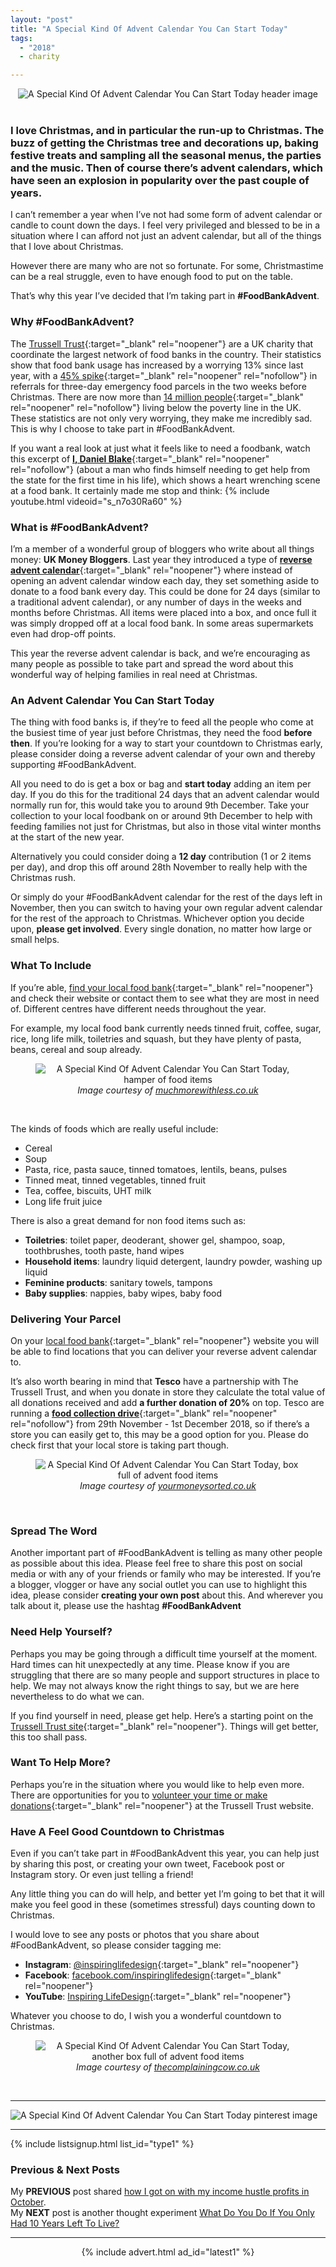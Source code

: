 ```yaml
---
layout: "post"
title: "A Special Kind Of Advent Calendar You Can Start Today"
tags:
  - "2018"
  - charity

---
```


<center>
    <img src='/i/2018/foodbankadvent/blogheader.png' alt='A Special Kind Of Advent Calendar You Can Start Today header image'>
</center>
<br>

### I love Christmas, and in particular the run-up to Christmas. The buzz of getting the Christmas tree and decorations up, baking festive treats and sampling all the seasonal menus, the parties and the music. Then of course there’s advent calendars, which have seen an explosion in popularity over the past couple of years. 

I can’t remember a year when I’ve not had some form of advent calendar or candle to count down the days. I feel very privileged and blessed to be in a situation where I can afford not just an advent calendar, but all of the things that I love about Christmas. 

However there are many who are not so fortunate. For some, Christmastime can be a real struggle, even to have enough food to put on the table. 

That’s why this year I’ve decided that I’m taking part in **#FoodBankAdvent**.

### Why #FoodBankAdvent?
The [Trussell Trust](https://www.trusselltrust.org/){:target="_blank" rel="noopener"} are a UK charity that coordinate the largest network of food banks in the country. Their statistics show that food bank usage has increased by a worrying 13% since last year, with a [45% spike](https://www.theguardian.com/society/2016/dec/21/christmas-food-bank-newcastle){:target="_blank" rel="noopener" rel="nofollow"} in referrals for three-day emergency food parcels in the two weeks before Christmas. There are now more than [14 million people](https://metro.co.uk/2018/09/17/there-are-now-14000000-people-living-in-poverty-in-the-uk-7950939/){:target="_blank" rel="noopener" rel="nofollow"} living below the poverty line in the UK. These statistics are not only very worrying, they make me incredibly sad. This is why I choose to take part in #FoodBankAdvent.

If you want a real look at just what it feels like to need a foodbank, watch this excerpt of [**I, Daniel Blake**](https://www.youtube.com/watch?v=g_j-QHiCMzo){:target="_blank" rel="noopener" rel="nofollow"} (about a man who finds himself needing to get help from the state for the first time in his life),  which shows a heart wrenching scene at a food bank. It certainly made me stop and think:
{% include youtube.html videoid="s_n7o30Ra60" %}

### What is #FoodBankAdvent?
I’m a member of a wonderful group of bloggers who write about all things money: **UK Money Bloggers**. Last year they introduced a type of [**reverse advent calendar**](https://ukmoneybloggers.com/foodbankadvent-how-a-reverse-advent-calendar-can-help-this-christmas/){:target="_blank" rel="noopener"} where instead of opening an advent calendar window each day, they set something aside to donate to a food bank every day. This could be done for 24 days (similar to a traditional advent calendar), or any number of days in the weeks and months before Christmas. All items were placed into a box, and once full it was simply dropped off at a local food bank. In some areas supermarkets even had drop-off points.

This year the reverse advent calendar is back, and we’re encouraging as many people as possible to take part and spread the word about this wonderful way of helping families in real need at Christmas.

### An Advent Calendar You Can Start Today
The thing with food banks is, if they’re to feed all the people who come at the busiest time of year just before Christmas, they need the food **before then**. If you’re looking for a way to start your countdown to Christmas early, please consider doing a reverse advent calendar of your own and thereby supporting #FoodBankAdvent.

All you need to do is get a box or bag and **start today** adding an item per day. If you do this for the traditional 24 days that an advent calendar would normally run for, this would take you to around 9th December. Take your collection to your local foodbank on or around 9th December to help with feeding families not just for Christmas, but also in those vital winter months at the start of the new year.

Alternatively you could consider doing a **12 day** contribution (1 or 2 items per day), and drop this off around 28th November to really help with the Christmas rush. 

Or simply do your #FoodBankAdvent calendar for the rest of the days left in November, then you can switch to having your own regular advent calendar for the rest of the approach to Christmas. Whichever option you decide upon, **please get involved**. Every single donation, no matter how large or small helps.

### What To Include
If you’re able, [find your local food bank](https://www.trusselltrust.org/get-help/find-a-foodbank/){:target="_blank" rel="noopener"} and check their website or contact them to see what they are most in need of. Different centres have different needs throughout the year. 

For example, my local food bank currently needs tinned fruit, coffee, sugar, rice, long life milk, toiletries and squash, but they have plenty of pasta, beans, cereal and soup already.

<center>
<figure>
    <img src='/i/2018/foodbankadvent/muchmorewithless.jpg' alt='A Special Kind Of Advent Calendar You Can Start Today, hamper of food items'>
    <figcaption><i>Image courtesy of <a href="https://www.muchmorewithless.co.uk/2018/10/reverse-advent-calendar-for-foodbankadvent.html" target="_blank" rel="noopener">muchmorewithless.co.uk</a></i></figcaption>
</figure>
</center>
<br>

The kinds of foods which are really useful include:

- Cereal
- Soup
- Pasta, rice, pasta sauce, tinned tomatoes, lentils, beans, pulses
- Tinned meat, tinned vegetables, tinned fruit
- Tea, coffee, biscuits, UHT milk
- Long life fruit juice

There is also a great demand for non food items such as:

- **Toiletries**: toilet paper, deoderant, shower gel, shampoo, soap, toothbrushes, tooth paste, hand wipes
- **Household items**: laundry liquid detergent, laundry powder, washing up liquid
- **Feminine products**: sanitary towels, tampons
- **Baby supplies**: nappies, baby wipes, baby food

### Delivering Your Parcel
On your [local food bank](https://www.trusselltrust.org/get-help/find-a-foodbank/){:target="_blank" rel="noopener"} website you will be able to find locations that you can deliver your reverse advent calendar to.

It’s also worth bearing in mind that **Tesco** have a partnership with The Trussell Trust, and when you donate in store they calculate the total value of all donations received and add **a further donation of 20%** on top. Tesco are running a [**food collection drive**](https://www.trusselltrust.org/get-involved/tesco-food-collection/){:target="_blank" rel="noopener" rel="nofollow"} from 29th November - 1st December 2018, so if there’s a store you can easily get to, this may be a good option for you. Please do check first that your local store is taking part though.

<center>
<figure>
    <img src='/i/2018/foodbankadvent/yourmoneysorted.jpg' alt='A Special Kind Of Advent Calendar You Can Start Today, box full of advent food items'>
    <figcaption><i>Image courtesy of <a href="https://www.yourmoneysorted.co.uk/blog/make-a-difference-with-a-reverse-advent-calendar/" target="_blank" rel="noopener">yourmoneysorted.co.uk</a></i></figcaption>
</figure>
</center>
<br>

### Spread The Word
Another important part of #FoodBankAdvent is telling as many other people as possible about this idea. Please feel free to share this post on social media or with any of your friends or family who may be interested. If you’re a blogger, vlogger or have any social outlet you can use to highlight this idea, please consider **creating your own post** about this. And wherever you talk about it, please use the hashtag **#FoodBankAdvent**

### Need Help Yourself?
Perhaps you may be going through a difficult time yourself at the moment. Hard times can hit unexpectedly at any time. Please know if you are struggling that there are so many people and support structures in place to help. We may not always know the right things to say, but we are here nevertheless to do what we can. 

If you find yourself in need, please get help. Here’s a starting point on the [Trussell Trust site](https://www.trusselltrust.org/get-help/){:target="_blank" rel="noopener"}. Things will get better, this too shall pass.

### Want To Help More?
Perhaps you’re in the situation where you would like to help even more. There are opportunities for you to [volunteer your time or make donations](https://www.trusselltrust.org/get-involved/ways-to-give/){:target="_blank" rel="noopener"} at the Trussell Trust website. 

### Have A Feel Good Countdown to Christmas
Even if you can’t take part in #FoodBankAdvent this year, you can help just by sharing this post, or creating your own tweet, Facebook post or Instagram story. Or even just telling a friend! 

Any little thing you can do will help, and better yet I’m going to bet that it will make you feel good in these (sometimes stressful) days counting down to Christmas. 

I would love to see any posts or photos that you share about #FoodBankAdvent, so please consider tagging me:

- **Instagram**: [@inspiringlifedesign](https://www.instagram.com/inspiringlifedesign/){:target="_blank" rel="noopener"}
- **Facebook**: [facebook.com/inspiringlifedesign](https://www.facebook.com/inspiringlifedesign/){:target="_blank" rel="noopener"}
- **YouTube**: [Inspiring LifeDesign](https://www.youtube.com/channel/UCFMCt3HfmLwWyqr5QSETThQ){:target="_blank" rel="noopener"}

Whatever you choose to do, I wish you a wonderful countdown to Christmas.


<center>
<figure>
    <img src='/i/2018/foodbankadvent/thecomplainingcow.jpg' alt='A Special Kind Of Advent Calendar You Can Start Today, another box full of advent food items'>
    <figcaption><i>Image courtesy of <a href="https://www.thecomplainingcow.co.uk/reverse-advent-calendar/" target="_blank" rel="noopener">thecomplainingcow.co.uk</a></i></figcaption>
</figure>
</center>
<br>


***

![A Special Kind Of Advent Calendar You Can Start Today pinterest image](/i/2018/foodbankadvent/foodbankadventpin.png)

***

<!-- START EMAIL LIST SIGN-UP: Type 1 -->

{% include listsignup.html list_id="type1" %}

<!-- END EMAIL LIST SIGN-UP: Type 1 -->

### Previous & Next Posts

My **PREVIOUS** post shared [how I got on with my income hustle profits in October](/posts/october-2018-income-report.html).<br>
My **NEXT** post is another thought experiment [What Do You Do If You Only Had 10 Years Left To Live?](/posts/10-years-left-to-live.html)
<br>

***

<!-- START ADVERTISER: Latest ad 1 -->
<center>
{% include advert.html ad_id="latest1" %}
</center>
<!-- END ADVERTISER: Latest 1 -->
<br />